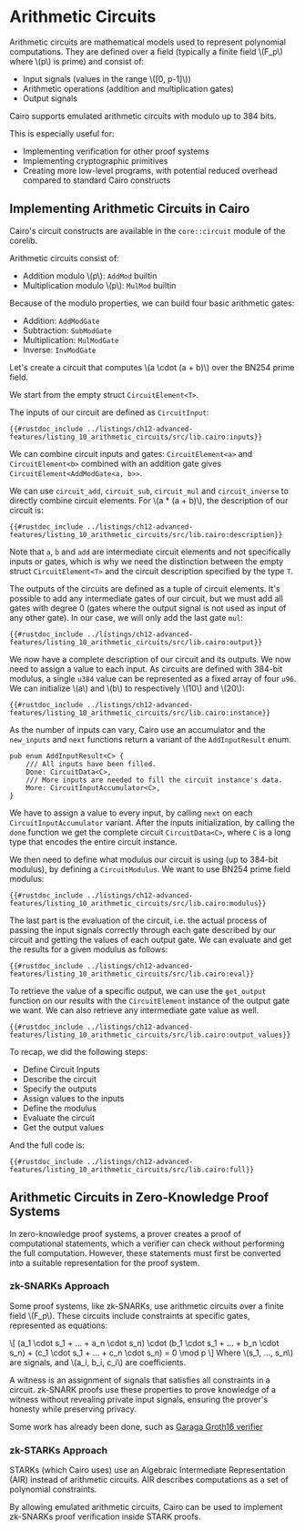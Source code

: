 # Arithmetic Circuits

Arithmetic circuits are mathematical models used to represent polynomial computations. They are defined over a field (typically a finite field \\(F_p\\) where \\(p\\) is prime) and consist of:

- Input signals (values in the range \\([0, p-1]\\))
- Arithmetic operations (addition and multiplication gates)
- Output signals

Cairo supports emulated arithmetic circuits with modulo up to 384 bits.

This is especially useful for:

- Implementing verification for other proof systems
- Implementing cryptographic primitives
- Creating more low-level programs, with potential reduced overhead compared to standard Cairo constructs

## Implementing Arithmetic Circuits in Cairo

Cairo's circuit constructs are available in the `core::circuit` module of the corelib.

Arithmetic circuits consist of:

- Addition modulo \\(p\\): `AddMod` builtin
- Multiplication modulo \\(p\\): `MulMod` builtin

Because of the modulo properties, we can build four basic arithmetic gates:

- Addition: `AddModGate`
- Subtraction: `SubModGate`
- Multiplication: `MulModGate`
- Inverse: `InvModGate`

Let's create a circuit that computes \\(a \cdot (a + b)\\) over the BN254 prime field.

We start from the empty struct `CircuitElement<T>`.

The inputs of our circuit are defined as `CircuitInput`:

```cairo, noplayground
{{#rustdoc_include ../listings/ch12-advanced-features/listing_10_arithmetic_circuits/src/lib.cairo:inputs}}
```

We can combine circuit inputs and gates: `CircuitElement<a>` and `CircuitElement<b>` combined with an addition gate gives `CircuitElement<AddModGate<a, b>>`.

We can use `circuit_add`, `circuit_sub`, `circuit_mul` and `circuit_inverse` to directly combine circuit elements.
For \\(a \* (a + b)\\), the description of our circuit is:

```cairo, noplayground
{{#rustdoc_include ../listings/ch12-advanced-features/listing_10_arithmetic_circuits/src/lib.cairo:description}}
```

Note that `a`, `b` and `add` are intermediate circuit elements and not specifically inputs or gates, which is why we need the distinction between the empty struct `CircuitElement<T>` and the circuit description specified by the type `T`.

The outputs of the circuits are defined as a tuple of circuit elements. It's possible to add any intermediate gates of our circuit, but we must add all gates with degree 0 (gates where the output signal is not used as input of any other gate).
In our case, we will only add the last gate `mul`:

```cairo, noplayground
{{#rustdoc_include ../listings/ch12-advanced-features/listing_10_arithmetic_circuits/src/lib.cairo:output}}
```

We now have a complete description of our circuit and its outputs.
We now need to assign a value to each input.
As circuits are defined with 384-bit modulus, a single `u384` value can be represented as a fixed array of four `u96`.
We can initialize \\(a\\) and \\(b\\) to respectively \\(10\\) and \\(20\\):

```cairo, noplayground
{{#rustdoc_include ../listings/ch12-advanced-features/listing_10_arithmetic_circuits/src/lib.cairo:instance}}
```

As the number of inputs can vary, Cairo use an accumulator and the `new_inputs` and `next` functions return a variant of the `AddInputResult` enum.

```cairo, noplayground
pub enum AddInputResult<C> {
    /// All inputs have been filled.
    Done: CircuitData<C>,
    /// More inputs are needed to fill the circuit instance's data.
    More: CircuitInputAccumulator<C>,
}
```

We have to assign a value to every input, by calling `next` on each `CircuitInputAccumulator` variant.
After the inputs initialization, by calling the `done` function we get the complete circuit `CircuitData<C>`, where `C` is a long type that encodes the entire circuit instance.

We then need to define what modulus our circuit is using (up to 384-bit modulus), by defining a `CircuitModulus`. We want to use BN254 prime field modulus:

```cairo, noplayground
{{#rustdoc_include ../listings/ch12-advanced-features/listing_10_arithmetic_circuits/src/lib.cairo:modulus}}
```

The last part is the evaluation of the circuit, i.e. the actual process of passing the input signals correctly through each gate described by our circuit and getting the values of each output gate.
We can evaluate and get the results for a given modulus as follows:

```cairo, noplayground
{{#rustdoc_include ../listings/ch12-advanced-features/listing_10_arithmetic_circuits/src/lib.cairo:eval}}
```

To retrieve the value of a specific output, we can use the `get_output` function on our results with the `CircuitElement` instance of the output gate we want. We can also retrieve any intermediate gate value as well.

```cairo, noplayground
{{#rustdoc_include ../listings/ch12-advanced-features/listing_10_arithmetic_circuits/src/lib.cairo:output_values}}
```

To recap, we did the following steps:

- Define Circuit Inputs
- Describe the circuit
- Specify the outputs
- Assign values to the inputs
- Define the modulus
- Evaluate the circuit
- Get the output values

And the full code is:

```cairo, noplayground
{{#rustdoc_include ../listings/ch12-advanced-features/listing_10_arithmetic_circuits/src/lib.cairo:full}}
```

## Arithmetic Circuits in Zero-Knowledge Proof Systems

In zero-knowledge proof systems, a prover creates a proof of computational statements, which a verifier can check without performing the full computation. However, these statements must first be converted into a suitable representation for the proof system.

### zk-SNARKs Approach

Some proof systems, like zk-SNARKs, use arithmetic circuits over a finite field \\(F_p\\). These circuits include constraints at specific gates, represented as equations:

\\[
(a_1 \cdot s_1 + ... + a_n \cdot s_n) \cdot (b_1 \cdot s_1 + ... + b_n \cdot s_n) + (c_1 \cdot s_1 + ... + c_n \cdot s_n) = 0 \mod p
\\]
Where \\(s_1, ..., s_n\\) are signals, and \\(a_i, b_i, c_i\\) are coefficients.

A witness is an assignment of signals that satisfies all constraints in a circuit. zk-SNARK proofs use these properties to prove knowledge of a witness without revealing private input signals, ensuring the prover's honesty while preserving privacy.

Some work has already been done, such as [Garaga Groth16 verifier](https://felt.gitbook.io/garaga/deploy-your-snark-verifier-on-starknet/groth16/generate-and-deploy-your-verifier-contract)

### zk-STARKs Approach

STARKs (which Cairo uses) use an Algebraic Intermediate Representation (AIR) instead of arithmetic circuits. AIR describes computations as a set of polynomial constraints.

By allowing emulated arithmetic circuits, Cairo can be used to implement zk-SNARKs proof verification inside STARK proofs.
